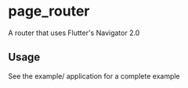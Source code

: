 # page_router

A router that uses Flutter's Navigator 2.0

## Usage

See the example/ application for a complete example